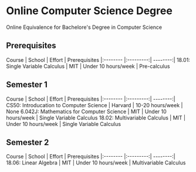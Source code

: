 # Online Computer Science Degree
Online Equivalence for Bachelore's Degree in Computer Science

## Prerequisites
Course | School | Effort | Prerequisites 
|:-------- |:---------:| --------:|
18.01: Single Variable Calculus | MIT | Under 10 hours/week | Pre-calculus

## Semester 1

Course | School | Effort | Prerequisites 
|:-------- |:---------:| --------:|
CS50: Introducation to Computer Science | Harvard | 10-20 hours/week | None
6.042J: Mathematics for Computer Science | MIT | Under 10 hours/week | Single Variable Calculus
18.02: Multivariable Calculus | MIT | Under 10 hours/week | Single Variable Calculus

## Semester 2

Course | School | Effort | Prerequisites 
|:-------- |:---------:| --------:|
18.06: Linear Algebra | MIT | Under 10 hours/week | Multivariable Calculus
